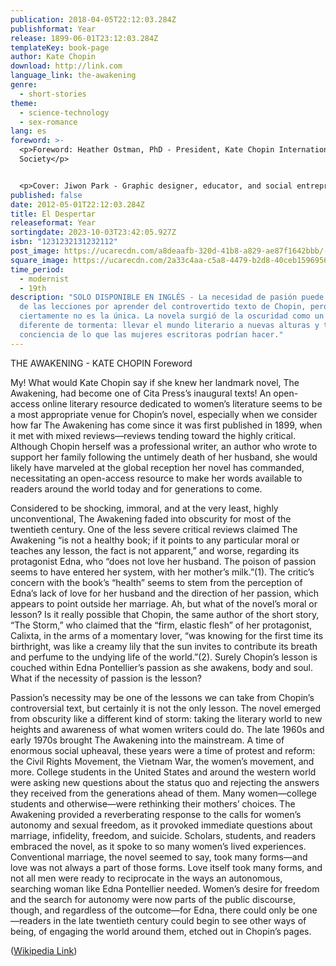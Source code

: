 ```yaml
---
publication: 2018-04-05T22:12:03.284Z
publishformat: Year
release: 1899-06-01T23:12:03.284Z
templateKey: book-page
author: Kate Chopin
download: http://link.com
language_link: the-awakening
genre:
  - short-stories
theme:
  - science-technology
  - sex-romance
lang: es
foreword: >-
  <p>Foreword: Heather Ostman, PhD - President, Kate Chopin International
  Society</p>


  <p>Cover: Jiwon Park - Graphic designer, educator, and social entrepreneur living and working in Austin and Seoul.</p>
published: false
date: 2012-05-01T22:12:03.284Z
title: El Despertar
releaseformat: Year
sortingdate: 2023-10-03T23:42:05.927Z
isbn: "1231232131232112"
post_image: https://ucarecdn.com/a8deaafb-320d-41b8-a829-ae87f1642bbb/-/preview/397x612/-/format/auto/-/quality/smart/cover-the-awakening.png
square_image: https://ucarecdn.com/2a33c4aa-c5a8-4479-b2d8-40ceb1596956/-/preview/704x704/-/format/auto/-/quality/smart/thumbnail-eldespertar-es.jpg
time_period:
  - modernist
  - 19th
description: "SOLO DISPONIBLE EN INGLÉS - La necesidad de pasión puede ser una
  de las lecciones por aprender del controvertido texto de Chopin, pero
  ciertamente no es la única. La novela surgió de la oscuridad como un tipo
  diferente de tormenta: llevar el mundo literario a nuevas alturas y tomar
  conciencia de lo que las mujeres escritoras podrían hacer."
---
```


THE AWAKENING - KATE CHOPIN
Foreword

My! What would Kate Chopin say if she knew her landmark novel, The Awakening, had become one of Cita Press’s inaugural texts! An open-access online literary resource dedicated to women’s literature seems to be a most appropriate venue for Chopin’s novel, especially when we consider how far The Awakening has come since it was first published in 1899, when it met with mixed reviews—reviews tending toward the highly critical. Although Chopin herself was a professional writer, an author who wrote to support her family following the untimely death of her husband, she would likely have marveled at the global reception her novel has commanded, necessitating an open-access resource to make her words available to readers around the world today and for generations to come.

Considered to be shocking, immoral, and at the very least, highly unconventional, The Awakening faded into obscurity for most of the twentieth century. One of the less severe critical reviews claimed The Awakening “is not a healthy book; if it points to any particular moral or teaches any lesson, the fact is not apparent,” and worse, regarding its protagonist Edna, who “does not love her husband. The poison of passion seems to have entered her system, with her mother’s milk.”(1). The critic’s concern with the book’s “health” seems to stem from the perception of Edna’s lack of love for her husband and the direction of her passion, which appears to point outside her marriage. Ah, but what of the novel’s moral or lesson? Is it really possible that Chopin, the same author of the short story, “The Storm,” who claimed that the “firm, elastic flesh” of her protagonist, Calixta, in the arms of a momentary lover, “was knowing for the first time its birthright, was like a creamy lily that the sun invites to contribute its breath and perfume to the undying life of the world.”(2). Surely Chopin’s lesson is couched within Edna Pontellier’s passion as she awakens, body and soul. What if the necessity of passion is the lesson?

Passion’s necessity may be one of the lessons we can take from Chopin’s controversial text, but certainly it is not the only lesson. The novel emerged from obscurity like a different kind of storm: taking the literary world to new heights and awareness of what women writers could do. The late 1960s and early 1970s brought The Awakening into the mainstream. A time of enormous social upheaval, these years were a time of protest and reform: the Civil Rights Movement, the Vietnam War, the women’s movement, and more. College students in the United States and around the western world were asking new questions about the status quo and rejecting the answers they received from the generations ahead of them. Many women—college students and otherwise—were rethinking their mothers’ choices. The Awakening provided a reverberating response to the calls for women’s autonomy and sexual freedom, as it provoked immediate questions about marriage, infidelity, freedom, and suicide. Scholars, students, and readers embraced the novel, as it spoke to so many women’s lived experiences. Conventional marriage, the novel seemed to say, took many forms—and love was not always a part of those forms. Love itself took many forms, and not all men were ready to reciprocate in the ways an autonomous, searching woman like Edna Pontellier needed. Women’s desire for freedom and the search for autonomy were now parts of the public discourse, though, and regardless of the outcome—for Edna, there could only be one—readers in the late twentieth century could begin to see other ways of being, of engaging the world around them, etched out in Chopin’s pages.

([Wikipedia Link](https://en.wikipedia.org/wiki/Salted_duck_egg))

